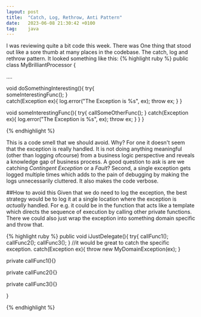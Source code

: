 ```yaml
---
layout: post
title:  "Catch, Log, Rethrow, Anti Pattern"
date:   2023-06-08 21:30:42 +0100
tag:    java
---
```

I was reviewing quite a bit code this week. There was One thing that stood out like a sore thumb at many places in the codebase.
The catch, log and rethrow pattern. It looked something like this:
{% highlight ruby %}
public class MyBrilliantProcessor {

  ....

 void doSomethingInteresting(){
 	try{    
           someInterestingFunc();
       }       
        catch(Exception ex){
          log.error("The Exception is %s", ex);
          throw ex;
        }
  }
  
 void someInterestingFunc(){
	try{
	    callSomeOtherFunc();
	}
	catch(Exception ex){
	   log.error("The Exception is %s", ex);
	   throw ex;
	}
  }	
}

{% endhighlight %}

This is a code smell that we should avoid. 
Why? For one it doesn't seem that the exception is really handled. It is not doing anything meaningful (other than logging ofcourse) from a business logic perspective and reveals a knowledge gap of business process. A good question to ask is are we catching *Contingent Exception* or a *Fault*?
Second, a single exception gets logged multiple times which adds to the pain of debugging by making the logs unnecessarily cluttered. It also makes the code verbose.

##How to avoid this
Given that we do need to log the exception, the best strategy would be to log it at a single location where the exception is *actually* handled. For e.g. it could be in the function that acts like a template which directs the sequence of execution by calling other private functions. There we could also just wrap the exception into something domain specific and throw that.

{% highlight ruby %}
public void iJustDelegate(){
  try{
	callFunc1();
    	callFunc2();
        callFunc3();
}
//it would be great to catch the specific exception.
catch(Exception ex){
  throw new MyDomainException(ex);
}

private callFunc1(){}

private callFunc2(){}

private callFunc3(){}

}

{% endhighlight %}
